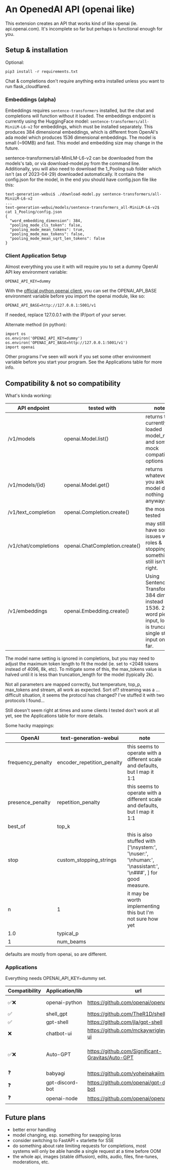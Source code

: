 # An OpenedAI API (openai like)

This extension creates an API that works kind of like openai (ie. api.openai.com).
It's incomplete so far but perhaps is functional enough for you.

## Setup & installation 

Optional:
```
pip3 install -r requirements.txt
```

Chat & completions don't require anything extra installed unless you want to run flask_cloudflared.

### Embeddings (alpha)

Embeddings requires ```sentence-transformers``` installed, but the chat and completions will function without it loaded. The embeddings endpoint is currently using the HuggingFace model: ```sentence-transformers/all-MiniLM-L6-v2``` for embeddings, which must be installed separately. This produces 384 dimensional embeddings, which is different from OpenAI's ada model which produces 1536 dimensional embeddings. The model is small (~90MB) and fast. This model and embedding size may change in the future.

sentence-transformers/all-MiniLM-L6-v2 can be downloaded from the models's tab, or via download-model.py from the command line. Additionally, you will also need to download the 1_Pooling sub folder which isn't (as of 2023-04-29) downloaded automatically. It contains the config.json for the model, in the end you should have config.json file like this:

```
text-generation-webui$ ./download-model.py sentence-transformers/all-MiniLM-L6-v2
...
text-generation-webui/models/sentence-transformers_all-MiniLM-L6-v2$ cat 1_Pooling/config.json 
{
  "word_embedding_dimension": 384,
  "pooling_mode_cls_token": false,
  "pooling_mode_mean_tokens": true,
  "pooling_mode_max_tokens": false,
  "pooling_mode_mean_sqrt_len_tokens": false
}
```

### Client Application Setup

Almost everything you use it with will require you to set a dummy OpenAI API key environment variable:

```
OPENAI_API_KEY=dummy
```

With the [official python openai client](https://github.com/openai/openai-python), you can set the OPENAI_API_BASE environment variable before you import the openai module, like so:

```
OPENAI_API_BASE=http://127.0.0.1:5001/v1
```

If needed, replace 127.0.0.1 with the IP/port of your server.

Alternate method (in python):

```
import os
os.environ('OPENAI_API_KEY=dummy')
os.environ('OPENAI_API_BASE=http://127.0.0.1:5001/v1')
import openai
```

Other programs I've seen will work if you set some other environment variable before you start your program. See the Applications table for more info.


## Compatibility & not so compatibility

What's kinda working:

| API endpoint | tested with | notes |
| --- | --- | --- |
| /v1/models | openai.Model.list() | returns the currently loaded model_name and some mock compatibility options |
| /v1/models/{id} | openai.Model.get() | returns whatever you ask for, model does nothing yet anyways |
| /v1/text_completion | openai.Completion.create() | the most tested |
| /v1/chat/completions | openai.ChatCompletion.create() | may still have some issues with roles & stopping, something still isn't right. |
| /v1/embeddings | openai.Embedding.create() | Using Sentence Transformer, 384 dim instead of 1536. 256 word pieces input, longer is truncated. single string input only so far. |

The model name setting is ignored in completions, but you may need to adjust the maximum token length to fit the model (ie. set to <2048 tokens instead of 4096, 8k, etc). To mitigate some of this, the max_tokens value is halved until it is less than truncation_length for the model (typically 2k).

Not all parameters are mapped correctly, but temperature, top_p, max_tokens and stream, all work as expected. Sort of? streaming was a ... difficult situation, it seems the protocol has changed? I've stuffed it with two protocols I found...

Still doesn't seem right at times and some clients I tested don't work at all yet, see the Applications table for more details.

Some hacky mappings:

| OpenAI | text-generation-webui | note |
| --- | --- | --- |
| frequency_penalty | encoder_repetition_penalty | this seems to operate with a different scale and defaults, but I map it 1:1 |
| presence_penalty | repetition_penalty | this seems to operate with a different scale and defaults, but I map it 1:1 |
| best_of | top_k | |
| stop | custom_stopping_strings | this is also stuffed with ['\nsystem:', '\nuser:', '\nhuman:', '\nassistant:', '\n###', ] for good measure. |
| n | 1 | it may be worth implementing this but I'm not sure how yet |
| 1.0 | typical_p | |
| 1 | num_beams | |

defaults are mostly from openai, so are different.

### Applications

Everything needs OPENAI_API_KEY=dummy set.

| Compatibility | Application/lib | url | notes / setting |
| --- | --- | --- | --- |
| ✅❌ | openai-python | https://github.com/openai/openai-python | only the endpoints from above are working. OPENAI_API_BASE=http://127.0.0.1:5001/v1 |
| ✅ | shell_gpt | https://github.com/TheR1D/shell_gpt | OPENAI_API_HOST=http://127.0.0.1:5001 |
| ✅ | gpt-shell | https://github.com/jla/gpt-shell | OPENAI_API_BASE=http://127.0.0.1:5001/v1 |
| ❌ | chatbot-ui | https://github.com/mckaywrigley/chatbot-ui | OPENAI_API_HOST=http://127.0.0.1:5001 hits the api, but nothing happens, hangs |
| ✅❌ | Auto-GPT | https://github.com/Significant-Gravitas/Auto-GPT | OPENAI_API_BASE=http://127.0.0.1:5001/v1 even with a 30B-4bit model the result is poor so far. It assumes a 4k+ context and zero shot python/json coding |
| ❓ | babyagi | https://github.com/yoheinakajima/babyagi | unknown |
| ❓ | gpt-discord-bot | https://github.com/openai/gpt-discord-bot | unknown |
| ❓ | openai-node | https://github.com/openai/openai-node | unknown |

## Future plans
* better error handling
* model changing, esp. something for swapping loras 
* consider switching to FastAPI + starlette for SSE
* do something about rate limiting requests for completions, most systems will only be able handle a single request at a time before OOM
* the whole api, images (stable diffusion), edits, audio, files, fine-tunes, moderations, etc.